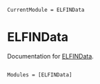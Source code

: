 ```@meta
CurrentModule = ELFINData
```

# ELFINData

Documentation for [ELFINData](https://github.com/Beforerr/ELFINData.jl).

```@index
```

```@autodocs
Modules = [ELFINData]
```
